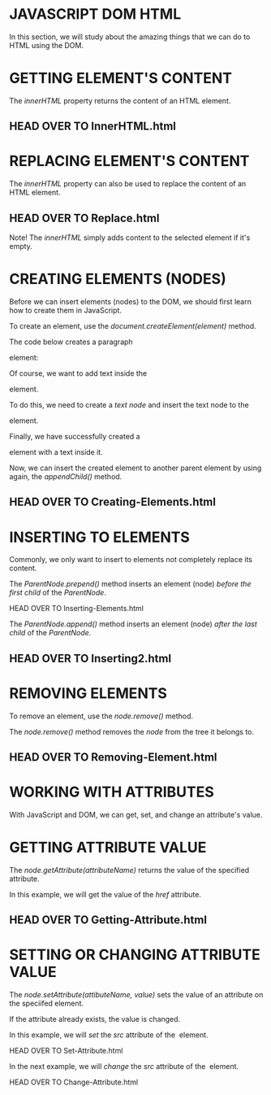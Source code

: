 # JAVASCRIPT DOM HTML
In this section, we will study about the amazing things that we can do to HTML using the DOM.

# GETTING ELEMENT'S CONTENT
The *innerHTML* property returns the content of an HTML element.

<script>
    const list = document.getElementById("list");
    alert(list.innerHTML);
</script>

HEAD OVER TO InnerHTML.html
---------------------------------------------------------------------


# REPLACING ELEMENT'S CONTENT
The *innerHTML* property can also be used to replace the content of an HTML element.

HEAD OVER TO Replace.html
---------------------------------------------------------------------

Note! The *innerHTML* simply adds content to the selected element if it's empty.


# CREATING ELEMENTS (NODES)
Before we can insert elements (nodes) to the DOM, we should first learn how to create them in JavaScript.

To create an element, use the *document.createElement(element)* method.

The code below creates a paragraph <p> element:

<script>
    const element = document.createElement("p");
</script>

Of course, we want to add text inside the <p> element.

To do this, we need to create a *text node* and insert the text node to the <p> element.

<script>
    element.appendChild(textNode);
</script>

Finally, we have successfully created a <p> element with a text inside it.

Now, we can insert the created element to another parent element by using again, the *appendChild()* method.

HEAD OVER TO Creating-Elements.html
---------------------------------------------------------------------


# INSERTING TO ELEMENTS
Commonly, we only want to insert to elements not completely replace its content.

The *ParentNode.prepend()* method inserts an element (node) *before the first child* of the *ParentNode*.

HEAD OVER TO Inserting-Elements.html

The *ParentNode.append()* method inserts an element (node) *after the last child* of the *ParentNode*.

HEAD OVER TO Inserting2.html
---------------------------------------------------------------------


# REMOVING ELEMENTS
To remove an element, use the *node.remove()* method.

The *node.remove()* method removes the *node* from the tree it belongs to.

HEAD OVER TO Removing-Element.html
---------------------------------------------------------------------


# WORKING WITH ATTRIBUTES 
With JavaScript and DOM, we can get, set, and change an attribute's value.

# GETTING ATTRIBUTE VALUE
The *node.getAttribute(attributeName)* returns the value of the specified attribute.

In this example, we will get the value of the *href* attribute.

<script>
    <a href = "https://www.example.com" id = "demo">Go To example.com</a>
</script>

HEAD OVER TO Getting-Attribute.html
---------------------------------------------------------------------


# SETTING OR CHANGING ATTRIBUTE VALUE
The *node.setAttribute(attibuteName, value)* sets the value of an attribute on the speciifed element.

If the attribute already exists, the value is changed.

In this example, we will *set* the *src* attribute of the <img> element.

HEAD OVER TO Set-Attribute.html

In the next example, we will *change* the *src* attribute of the <img> element.

HEAD OVER TO Change-Attribute.html